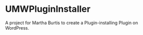 UMWPluginInstaller
==================
A project for Martha Burtis to create a Plugin-installing Plugin on WordPress.
